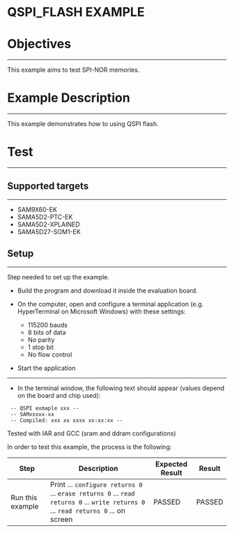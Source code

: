 QSPI_FLASH EXAMPLE
============

# Objectives
------------
This example aims to test SPI-NOR memories.


# Example Description
---------------------
This example demonstrates how to using QSPI flash.


# Test
------
## Supported targets
--------------------
* SAM9X60-EK
* SAMA5D2-PTC-EK
* SAMA5D2-XPLAINED
* SAMA5D27-SOM1-EK

## Setup
--------
Step needed to set up the example.

* Build the program and download it inside the evaluation board.
* On the computer, open and configure a terminal application (e.g. HyperTerminal
 on Microsoft Windows) with these settings:
	- 115200 bauds
	- 8 bits of data
	- No parity
	- 1 stop bit
	- No flow control

* Start the application
-----------------------

* In the terminal window, the following text should appear (values depend on the
 board and chip used):
 
```
 -- QSPI exmaple xxx --
 -- SAMxxxxx-xx
 -- Compiled: xxx xx xxxx xx:xx:xx --

```

Tested with IAR and GCC (sram and ddram configurations)

In order to test this example, the process is the following:

Step | Description | Expected Result | Result
-----|-------------|-----------------|-------
Run this example | Print ... `configure returns 0` ... `erase returns 0` ... `read returns 0` ... `write returns 0` ... `read returns 0` ... on screen | PASSED | PASSED
